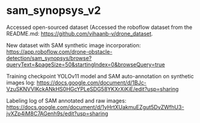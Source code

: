 # sam_synopsys_v2
Accessed open-sourced dataset (Accessed the roboflow dataset from the README.md: https://github.com/vihaanb-v/drone_dataset.

New dataset with SAM synthetic image incorporation: https://app.roboflow.com/drone-obstacle-detection/sam_synopsys/browse?queryText=&pageSize=50&startingIndex=0&browseQuery=true

Training checkpoint YOLOv11 model and SAM auto-annotation on synthetic images log: https://docs.google.com/document/d/1BJc-VzuSKNVVlKckANkHS0HGcYPLeSDG58YKXrXiKiE/edit?usp=sharing

Labeling log of SAM annotated and raw images: https://docs.google.com/document/d/1yHrtXUakmuEZgut5DvZWfhU3-jvXZp4iM8C7AGenh9s/edit?usp=sharing
